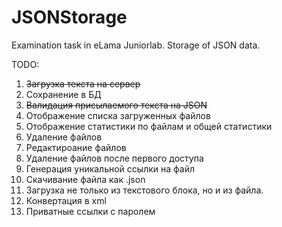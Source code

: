# JSONStorage
Examination task in eLama Juniorlab. Storage of JSON data.

TODO:
1. ~~Загрузка текста на сервер~~
2. Сохранение в БД
3. ~~Валидация присылаемого текста на JSON~~
4. Отображение списка загруженных файлов
5. Отображение статистики по файлам и общей статистики
6. Удаление файлов
7. Редактироание файлов
8. Удаление файлов после первого доступа
9. Генерация уникальной ссылки на файл
10. Скачивание файла как .json
11. Загрузка не только из текстового блока, но и из файла.
12. Конвертация в xml
13. Приватные ссылки с паролем
